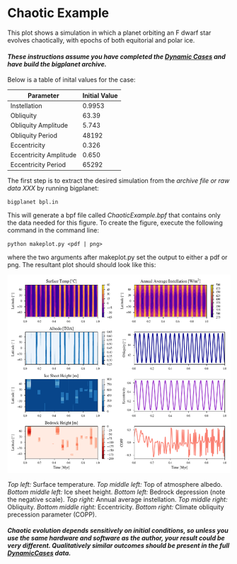 # Chaotic Example

This plot shows a simulation in which a planet orbiting an F dwarf star evolves chaotically, with epochs of both equitorial and polar ice. 

#### _These instructions assume you have completed the [Dynamic Cases](../DynamicCases) and have build the bigplanet archive._

Below is a table of inital values for the case:

| Parameter              | Initial Value |
| ---------------------- | ------------- |
| Instellation           | 0.9953        |
| Obliquity              | 63.39         |
| Obliquity Amplitude    | 5.743         |
| Obliquity Period       | 48192         |
| Eccentricity           | 0.326         |
| Eccentricity Amplitude | 0.650         |
| Eccentricity Period    | 65292         |

The first step is to extract the desired simulation from the _archive file or raw data XXX_ by running bigplanet: 

```
bigplanet bpl.in
```

This will generate a bpf file called _ChaoticExample.bpf_ that contains only the data needed for this figure. To create the figure, execute the following command in the command line:

```
python makeplot.py <pdf | png>
```

where the two arguments after makeplot.py set the output to either a pdf or png. The resultant plot should should look like this:

![ChaoticExample](ChaoticExample.png)

_Top left:_ Surface temperature. _Top middle left:_ Top of atmosphere albedo. _Bottom middle left:_ Ice sheet height. _Bottom left:_ Bedrock depression (note the negative scale). _Top right:_ Annual average instellation. _Top middle right:_ Obliquity. _Bottom middle right:_ Eccentricity. _Bottom right:_ Climate obliquity precession parameter (COPP).

#### _Chaotic evolution depends sensitively on initial conditions, so unless you use the same hardware and software as the author, your result could be very different. Qualitatively similar outcomes should be present in the full [DynamicCases](../DynamicCases) data._